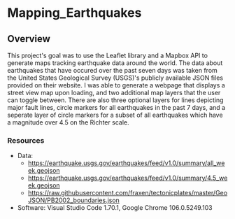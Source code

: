 # Mapping_Earthquakes
## Overview

This project's goal was to use the Leaflet library and a Mapbox API to generate maps tracking earthquake data around the world. The data about earthquakes that have occured over the past seven days was taken from the United States Geological Survey (USGS)'s publicly available JSON files provided on their website. I was able to generate a webpage that displays a street view map upon loading, and two additional map layers that the user can toggle between. There are also three optional layers for lines depicting major fault lines, circle markers for all earthquakes in the past 7 days, and a seperate layer of circle markers for a subset of all earthquakes which have a magnitude over 4.5 on the Richter scale.

### Resources
- Data:
    - https://earthquake.usgs.gov/earthquakes/feed/v1.0/summary/all_week.geojson
    - https://earthquake.usgs.gov/earthquakes/feed/v1.0/summary/4.5_week.geojson
    - https://raw.githubusercontent.com/fraxen/tectonicplates/master/GeoJSON/PB2002_boundaries.json
- Software: Visual Studio Code 1.70.1, Google Chrome 106.0.5249.103